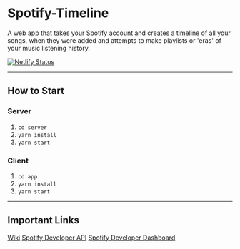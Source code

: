 # Spotify-Timeline

A web app that takes your Spotify account and creates a timeline of all your songs, when they were added and attempts to make playlists or 'eras' of your music listening history.

[![Netlify Status](https://api.netlify.com/api/v1/badges/68687a01-f57a-485a-92d4-53577bb6c2d0/deploy-status)](https://app.netlify.com/sites/subtle-biscochitos-218225/deploys)

---

## How to Start

### Server

1. `cd server`
1. `yarn install`
1. `yarn start`

### Client

1. `cd app`
1. `yarn install`
1. `yarn start`

---

## Important Links

[Wiki](https://github.com/dillondrenzek/Spotify-Timeline/wiki)
[Spotify Developer API](https://developer.spotify.com/documentation/web-api/)
[Spotify Developer Dashboard](https://developer.spotify.com/dashboard)
